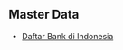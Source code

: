 ## Master Data

- [Daftar Bank di Indonesia](https://github.com/echowebid/master-data/tree/master/bank)
